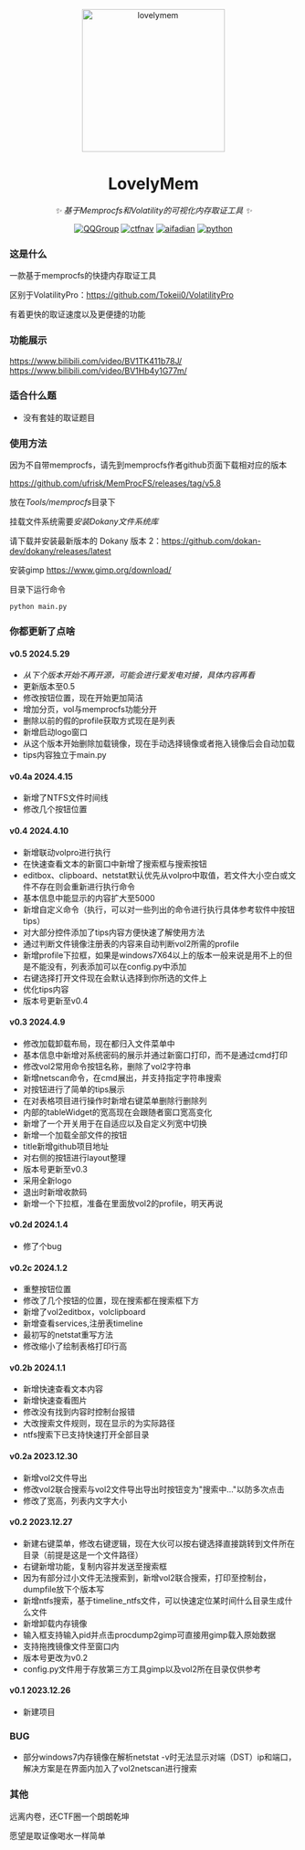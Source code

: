 <!-- markdownlint-disable MD033 MD041 -->
<p align="center">
  <a href="https://ctf.mzy0.com"><img src="https://github.com/Tokeii0/LovelyMem/blob/main/res/logo.png" width="250" height="250" alt="lovelymem"></a>
</p>
<div align="center">

# LovelyMem

<!-- prettier-ignore-start -->
<!-- markdownlint-disable-next-line MD036 -->
_✨ 基于*Memprocfs*和*Volatility*的可视化内存取证工具 ✨_
<!-- prettier-ignore-end -->
<a href="https://jq.qq.com/?_wv=1027&k=DzOtbzU4"><img src="https://img.shields.io/badge/QQ%E7%BE%A4-555741990-orange?style=flat-square" alt="QQGroup"></a>
  <a href="http://ctf.dog"><img src="https://img.shields.io/badge/CTF%E5%AF%BC%E8%88%AA%E7%AB%99-ctf.dog-5492ff?style=flat-square" alt="ctfnav"></a>
  <a href="https://afdian.net/@Tokeii"><img src="https://img.shields.io/badge/爱发电-afdian.net-66ccff?style=flat-square" alt="aifadian"></a>
  <a href=".."><img src="https://img.shields.io/badge/Python%20-%203.8+-def1f2?style=flat-square" alt="python"></a>
</div>

### 这是什么
一款基于memprocfs的快捷内存取证工具

区别于VolatilityPro：https://github.com/Tokeii0/VolatilityPro

有着更快的取证速度以及更便捷的功能

### 功能展示
https://www.bilibili.com/video/BV1TK411b78J/
https://www.bilibili.com/video/BV1Hb4y1G77m/

### 适合什么题
  - 没有套娃的取证题目
    
### 使用方法

因为不自带memprocfs，请先到memprocfs作者github页面下载相对应的版本

https://github.com/ufrisk/MemProcFS/releases/tag/v5.8

放在*Tools/memprocfs*目录下

挂载文件系统需要*安装Dokany文件系统库*

请下载并安装最新版本的 Dokany 版本 2：https://github.com/dokan-dev/dokany/releases/latest

安装gimp https://www.gimp.org/download/

目录下运行命令

` python main.py `
### 你都更新了点啥
#### v0.5 2024.5.29
  - *从下个版本开始不再开源，可能会进行爱发电对接，具体内容再看*
  - 更新版本至0.5
  - 修改按钮位置，现在开始更加简洁
  - 增加分页，vol与memprocfs功能分开
  - 删除以前的假的profile获取方式现在是列表
  - 新增启动logo窗口
  - 从这个版本开始删除加载镜像，现在手动选择镜像或者拖入镜像后会自动加载
  - tips内容独立于main.py
#### v0.4a 2024.4.15
  - 新增了NTFS文件时间线
  - 修改几个按钮位置
#### v0.4 2024.4.10
  - 新增联动volpro进行执行
  - 在快速查看文本的新窗口中新增了搜索框与搜索按钮
  - editbox、clipboard、netstat默认优先从volpro中取值，若文件大小空白或文件不存在则会重新进行执行命令
  - 基本信息中能显示的内容扩大至5000
  - 新增自定义命令（执行，可以对一些列出的命令进行执行具体参考软件中按钮tips）
  - 对大部分控件添加了tips内容方便快速了解使用方法
  - 通过判断文件镜像注册表的内容来自动判断vol2所需的profile
  - 新增profile下拉框，如果是windows7X64以上的版本一般来说是用不上的但是不能没有，列表添加可以在config.py中添加
  - 右键选择打开文件现在会默认选择到你所选的文件上
  - 优化tips内容
  - 版本号更新至v0.4
#### v0.3 2024.4.9
  - 修改加载卸载布局，现在都归入文件菜单中
  - 基本信息中新增对系统密码的展示并通过新窗口打印，而不是通过cmd打印
  - 修改vol2常用命令按钮名称，删除了vol2字符串
  - 新增netscan命令，在cmd展出，并支持指定字符串搜索
  - 对按钮进行了简单的tips展示
  - 在对表格项目进行操作时新增右键菜单删除行删除列
  - 内部的tableWidget的宽高现在会跟随者窗口宽高变化
  - 新增了一个开关用于在自适应以及自定义列宽中切换
  - 新增一个加载全部文件的按钮
  - title新增github项目地址
  - 对右侧的按钮进行layout整理
  - 版本号更新至v0.3
  - 采用全新logo
  - 退出时新增收款码
  - 新增一个下拉框，准备在里面放vol2的profile，明天再说
#### v0.2d 2024.1.4
  - 修了个bug
#### v0.2c 2024.1.2
  - 重整按钮位置
  - 修改了几个按钮的位置，现在搜索都在搜索框下方
  - 新增了vol2editbox，volclipboard
  - 新增查看services,注册表timeline
  - 最初写的netstat重写方法
  - 修改缩小了绘制表格打印行高
#### v0.2b 2024.1.1
  - 新增快速查看文本内容
  - 新增快速查看图片
  - 修改没有找到内容时控制台报错
  - 大改搜索文件规则，现在显示的为实际路径
  - ntfs搜索下已支持快速打开全部目录
#### v0.2a 2023.12.30
  - 新增vol2文件导出
  - 修改vol2联合搜索与vol2文件导出导出时按钮变为"搜索中..."以防多次点击
  - 修改了宽高，列表内文字大小
#### v0.2 2023.12.27
  - 新建右键菜单，修改右键逻辑，现在大伙可以按右键选择直接跳转到文件所在目录（前提是这是一个文件路径）
  - 右键新增功能，复制内容并发送至搜索框
  - 因为有部分过小文件无法搜索到，新增vol2联合搜索，打印至控制台，dumpfile放下个版本写
  - 新增ntfs搜索，基于timeline_ntfs文件，可以快速定位某时间什么目录生成什么文件
  - 新增卸载内存镜像
  - 输入框支持输入pid并点击procdump2gimp可直接用gimp载入原始数据
  - 支持拖拽镜像文件至窗口内
  - 版本号更改为v0.2
  - config.py文件用于存放第三方工具gimp以及vol2所在目录仅供参考
#### v0.1 2023.12.26
  - 新建项目
### BUG 
  - 部分windows7内存镜像在解析netstat -v时无法显示对端（DST）ip和端口，解决方案是在界面内加入了vol2netscan进行搜索

### 其他
远离内卷，还CTF圈一个朗朗乾坤

愿望是取证像喝水一样简单

